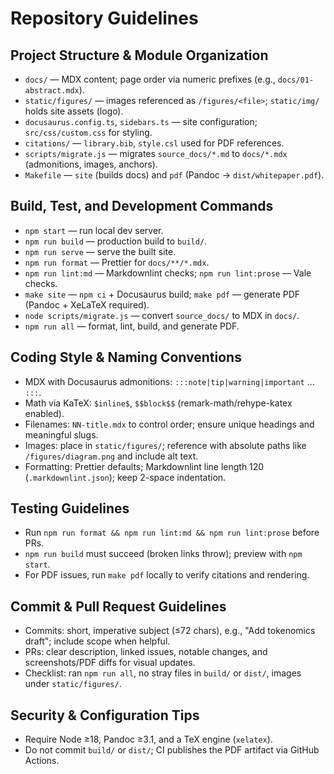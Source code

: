 # Repository Guidelines

## Project Structure & Module Organization
- `docs/` — MDX content; page order via numeric prefixes (e.g., `docs/01-abstract.mdx`).
- `static/figures/` — images referenced as `/figures/<file>`; `static/img/` holds site assets (logo).
- `docusaurus.config.ts`, `sidebars.ts` — site configuration; `src/css/custom.css` for styling.
- `citations/` — `library.bib`, `style.csl` used for PDF references.
- `scripts/migrate.js` — migrates `source_docs/*.md` to `docs/*.mdx` (admonitions, images, anchors).
- `Makefile` — `site` (builds docs) and `pdf` (Pandoc → `dist/whitepaper.pdf`).

## Build, Test, and Development Commands
- `npm start` — run local dev server.
- `npm run build` — production build to `build/`.
- `npm run serve` — serve the built site.
- `npm run format` — Prettier for `docs/**/*.mdx`.
- `npm run lint:md` — Markdownlint checks; `npm run lint:prose` — Vale checks.
- `make site` — `npm ci` + Docusaurus build; `make pdf` — generate PDF (Pandoc + XeLaTeX required).
- `node scripts/migrate.js` — convert `source_docs/` to MDX in `docs/`.
- `npm run all` — format, lint, build, and generate PDF.

## Coding Style & Naming Conventions
- MDX with Docusaurus admonitions: `:::note|tip|warning|important` … `:::`.
- Math via KaTeX: `$inline$`, `$$block$$` (remark-math/rehype-katex enabled).
- Filenames: `NN-title.mdx` to control order; ensure unique headings and meaningful slugs.
- Images: place in `static/figures/`; reference with absolute paths like `/figures/diagram.png` and include alt text.
- Formatting: Prettier defaults; Markdownlint line length 120 (`.markdownlint.json`); keep 2-space indentation.

## Testing Guidelines
- Run `npm run format && npm run lint:md && npm run lint:prose` before PRs.
- `npm run build` must succeed (broken links throw); preview with `npm start`.
- For PDF issues, run `make pdf` locally to verify citations and rendering.

## Commit & Pull Request Guidelines
- Commits: short, imperative subject (≤72 chars), e.g., "Add tokenomics draft"; include scope when helpful.
- PRs: clear description, linked issues, notable changes, and screenshots/PDF diffs for visual updates.
- Checklist: ran `npm run all`, no stray files in `build/` or `dist/`, images under `static/figures/`.

## Security & Configuration Tips
- Require Node ≥18, Pandoc ≥3.1, and a TeX engine (`xelatex`).
- Do not commit `build/` or `dist/`; CI publishes the PDF artifact via GitHub Actions.
